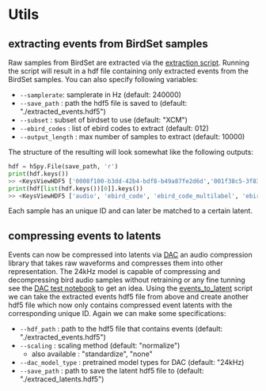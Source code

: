# Utils
## extracting events from BirdSet samples
Raw samples from BirdSet are extracted via the [extraction script](). Running the script will result in a hdf file containing only extracted events from the BirdSet samples. You can also specify following variables:
- `--samplerate`: samplerate in Hz (default: 240000)
- `--save_path` : path the hdf5 file is saved to (default: "./extracted_events.hdf5")
- `--subset` : subset of birdset to use (default: "XCM")
- `--ebird_codes` : list of ebird codes to extract (default: 012)
- `--output_length` : max number of samples to extract (default: 10000)

The structure of the resulting will look somewhat like the following outputs:
```python
hdf = h5py.File(save_path, 'r')
print(hdf.keys())
>> <KeysViewHDF5 ['0008f100-b3dd-42b4-bdf8-b49a87fe2d6d','001f38c5-3f83-4c99-8487-8fa6b1e02d9c', ...]>
print(hdf[list(hdf.keys())[0]].keys())
>> <KeysViewHDF5 ['audio', 'ebird_code', 'ebird_code_multilabel', 'ebird_code_secondary', 'lat', 'local_time', 'long', 'microphone', 'quality', 'soundfile_id', 'source']>
```
Each sample has an unique ID and can later be matched to a certain latent.

## compressing events to latents
Events can now be compressed into latents via [DAC](https://github.com/descriptinc/descript-audio-codec) an audio compression library that takes raw waveforms and compresses them into other representation. The 24kHz model is capable of compressing and decompressing bird audio samples without retraining or any fine tunning see the [DAC test notebook]() to get an idea.
Using the [events_to_latent]() script we can take the extracted events hdf5 file from above and create another hdf5 file which now only contains compressed event latents with the corresponding unique ID. Again we can make some specifications:
- `--hdf_path` : path to the hdf5 file that contains events (default: "./extracted_events.hdf5")
- `--scaling` : scaling method (default: "normalize")
    - also available : "standardize", "none"
- `--dac_model_type` : pretrained model types for DAC (default: "24kHz)
- `--save_path` : path to save the latent hdf5 file to (default: "./extraced_latents.hdf5")

